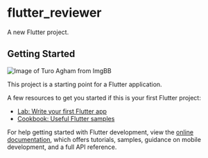 # flutter_reviewer

A new Flutter project.

## Getting Started
![Image of Turo Agham from ImgBB](https://i.ibb.co/P9H1qHZ/Screenshot-20190429-161807.jpg)

This project is a starting point for a Flutter application.

A few resources to get you started if this is your first Flutter project:

- [Lab: Write your first Flutter app](https://docs.flutter.dev/get-started/codelab)
- [Cookbook: Useful Flutter samples](https://docs.flutter.dev/cookbook)

For help getting started with Flutter development, view the
[online documentation](https://docs.flutter.dev/), which offers tutorials,
samples, guidance on mobile development, and a full API reference.
